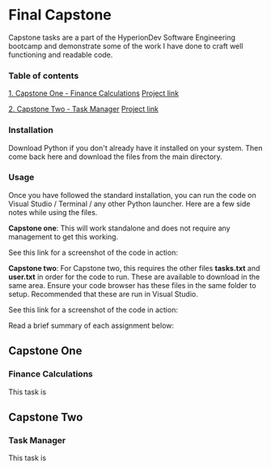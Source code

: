 # Final Capstone

Capstone tasks are a part of the HyperionDev Software Engineering bootcamp and demonstrate some of the work I have done to craft well functioning and readable code. 


### Table of contents

[1. Capstone One - Finance Calculations](#capstone-one)
[Project link](https://github.com/joeburrows9/finalCapstone/blob/main/finance_calculations.py)

  [2. Capstone Two - Task Manager](#capstone-two)
  [Project link](https://github.com/joeburrows9/finalCapstone/blob/main/task_manager.py)

### Installation

Download Python if you don't already have it installed on your system. Then come back here and download the files from the main directory.


### Usage

Once you have followed the standard installation, you can run the code on Visual Studio / Terminal / any other Python launcher. Here are a few side notes while using the files.


**Capstone one**:   This will work standalone and does not require any management to get this working. 

See this link for a screenshot of the code in action: 


**Capstone two**:    For Capstone two, this requires the other files **tasks.txt** and **user.txt** in order for the code to run. These are available to download in the same area. Ensure your code browser has these files in the same folder to setup. Recommended that these are run in Visual Studio.

See this link for a screenshot of the code in action: 


Read a brief summary of each assignment below:



## Capstone One
### Finance Calculations

This task is 


## Capstone Two
### Task Manager

This task is 
